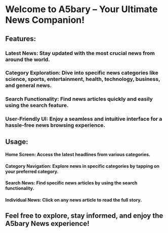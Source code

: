 # Welcome to A5bary – Your Ultimate News Companion!

## Features:
### Latest News: Stay updated with the most crucial news from around the world.
### Category Exploration: Dive into specific news categories like science, sports, entertainment, health, technology, business, and general news.
### Search Functionality: Find news articles quickly and easily using the search feature.
### User-Friendly UI: Enjoy a seamless and intuitive interface for a hassle-free news browsing experience.
## Usage:
#### Home Screen: Access the latest headlines from various categories.
#### Category Navigation: Explore news in specific categories by tapping on your preferred category.
#### Search News: Find specific news articles by using the search functionality.
#### Individual News: Click on any news article to read the full story.
## Feel free to explore, stay informed, and enjoy the A5bary News experience!
